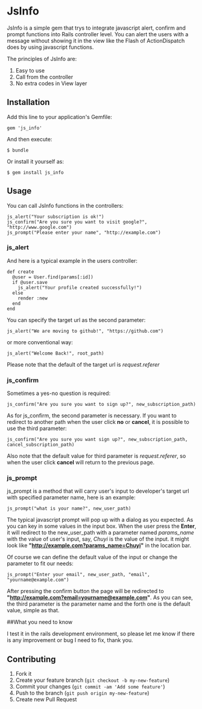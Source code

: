 # JsInfo

JsInfo is a simple gem that trys to integrate javascript alert, confirm and prompt functions into Rails controller level. You can alert the users with a message without showing it in the view like the Flash of ActionDispatch does by using javascript functions.

The principles of JsInfo are:

1. Easy to use
2. Call from the controller
3. No extra codes in View layer

## Installation

Add this line to your application's Gemfile:

    gem 'js_info'

And then execute:

    $ bundle

Or install it yourself as:

    $ gem install js_info

## Usage

You can call JsInfo functions in the controllers:

    js_alert("Your subscription is ok!")
    js_confirm("Are you sure you want to visit google?", "http://www.google.com")
    js_prompt("Please enter your name", "http://example.com")


### js_alert

And here is a typical example in the users controller:

    def create
      @user = User.find(params[:id])
      if @user.save
        js_alert("Your profile created successfully!")
      else
        render :new
      end
    end

You can specify the target url as the second parameter:

    js_alert("We are moving to github!", "https://github.com")
    

or more conventional way:

    js_alert("Welcome Back!", root_path)
    

Please note that the default of the target url is *request.referer*

### js_confirm

Sometimes a yes-no question is required:

    js_confirm("Are you sure you want to sign up?", new_subscription_path)
    
As for js_confirm, the second parameter is necessary. If you want to redirect to another path when the user click **no** or **cancel**, it is possible to use the third parameter:

    js_confirm("Are you sure you want sign up?", new_subscription_path, cancel_subscription_path)
        
Also note that the default value for third parameter is *request.referer*, so when the user click **cancel** will return to the previous page.

### js_prompt

js_prompt is a method that will carry user's input to developer's target url with specified parameter name, here is an example:

    js_prompt("what is your name?", new_user_path)
    

The typical javascript prompt will pop up with a dialog as you expected. As you can key in some values in the input box. When the user press the **Enter**, it will redirect to the new_user_path with a parameter named *params_name* with the value of user's input, say, *Chuyi* is the value of the input. it might look like **"http://example.com?params_name=Chuyi"** in the location bar. 

Of course we can define the default value of the input or change the parameter to fit our needs:

    js_prompt("Enter your email", new_user_path, "email", "yourname@example.com")

After pressing the confirm button the page will be redirected to **"http://example.com?email=yourname@example.com"**. As you can see, the third parameter is the parameter name and the forth one is the default value, simple as that.

##What you need to know

I test it in the rails development environment, so please let me know if there is any improvement or bug I need to fix, thank you. 

## Contributing

1. Fork it
2. Create your feature branch (`git checkout -b my-new-feature`)
3. Commit your changes (`git commit -am 'Add some feature'`)
4. Push to the branch (`git push origin my-new-feature`)
5. Create new Pull Request
